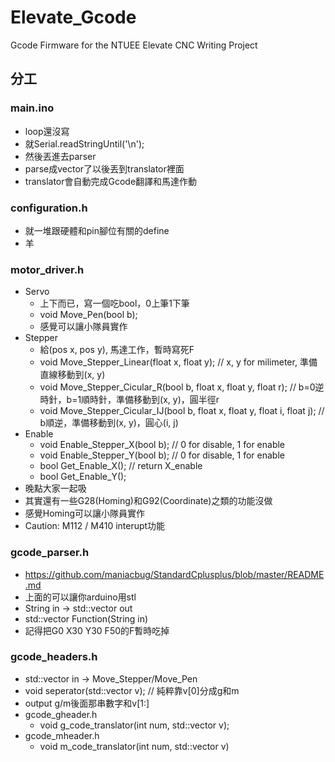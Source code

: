 # Elevate_Gcode
Gcode Firmware for the NTUEE Elevate CNC Writing Project

## 分工

### main.ino
  * loop還沒寫
  * 就Serial.readStringUntil('\n');
  * 然後丟進去parser
  * parse成vector了以後丟到translator裡面
  * translator會自動完成Gcode翻譯和馬達作動

### configuration.h
  * 就一堆跟硬體和pin腳位有關的define
  * 羊
  
### motor_driver.h
  * Servo
    * 上下而已，寫一個吃bool，0上筆1下筆
    * void Move_Pen(bool b);
    * 感覺可以讓小隊員實作
  * Stepper
    * 給(pos x, pos y), 馬達工作，暫時寫死F
    * void Move_Stepper_Linear(float x, float y); // x, y for milimeter, 準備直線移動到(x, y)
    * void Move_Stepper_Cicular_R(bool b, float x, float y, float r); // b=0逆時針，b=1順時針，準備移動到(x, y)，圓半徑r
    * void Move_Stepper_Cicular_IJ(bool b, float x, float y, float i, float j); // b順逆，準備移動到(x, y)，圓心(i, j)
  * Enable
    * void Enable_Stepper_X(bool b); // 0 for disable, 1 for enable
    * void Enable_Stepper_Y(bool b); // 0 for disable, 1 for enable
    * bool Get_Enable_X(); // return X_enable
    * bool Get_Enable_Y();
  * 晚點大家一起吸
  * 其實還有一些G28(Homing)和G92(Coordinate)之類的功能沒做
  * 感覺Homing可以讓小隊員實作
  * Caution: M112 / M410 interupt功能
    
### gcode_parser.h
  * https://github.com/maniacbug/StandardCplusplus/blob/master/README.md
  * 上面的可以讓你arduino用stl
  * String in -> std::vector<String> out
  * std::vector<String> Function(String in)
  * 記得把G0 X30 Y30 F50的F暫時吃掉
  
### gcode_headers.h
  * std::vector in -> Move_Stepper/Move_Pen
  * void seperator(std::vector<String> v); // 純粹靠v[0]分成g和m
  * output g/m後面那串數字和v[1:]
  * gcode_gheader.h
    * void g_code_translator(int num, std::vector<String> v);
  * gcode_mheader.h
    * void m_code_translator(int num, std::vector<String> v)
